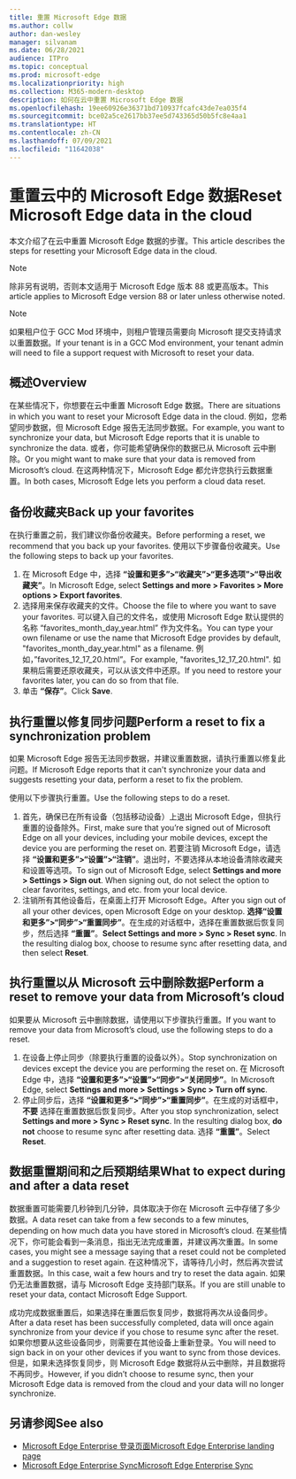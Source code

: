 ```yaml
---
title: 重置 Microsoft Edge 数据
ms.author: collw
author: dan-wesley
manager: silvanam
ms.date: 06/28/2021
audience: ITPro
ms.topic: conceptual
ms.prod: microsoft-edge
ms.localizationpriority: high
ms.collection: M365-modern-desktop
description: 如何在云中重置 Microsoft Edge 数据
ms.openlocfilehash: 19ee60926e36371bd710937fcafc43de7ea035f4
ms.sourcegitcommit: bce02a5ce2617bb37ee5d743365d50b5fc8e4aa1
ms.translationtype: HT
ms.contentlocale: zh-CN
ms.lasthandoff: 07/09/2021
ms.locfileid: "11642038"
---
```

# <a name="reset-microsoft-edge-data-in-the-cloud"></a><span data-ttu-id="652ea-103">重置云中的 Microsoft Edge 数据</span><span class="sxs-lookup"><span data-stu-id="652ea-103">Reset Microsoft Edge data in the cloud</span></span>

<span data-ttu-id="652ea-104">本文介绍了在云中重置 Microsoft Edge 数据的步骤。</span><span class="sxs-lookup"><span data-stu-id="652ea-104">This article describes the steps for resetting your Microsoft Edge data in the cloud.</span></span>

> [!NOTE]
> <span data-ttu-id="652ea-105">除非另有说明，否则本文适用于 Microsoft Edge 版本 88 或更高版本。</span><span class="sxs-lookup"><span data-stu-id="652ea-105">This article applies to Microsoft Edge version 88 or later unless otherwise noted.</span></span>

> [!NOTE]
> <span data-ttu-id="652ea-106">如果租户位于 GCC Mod 环境中，则租户管理员需要向 Microsoft 提交支持请求以重置数据。</span><span class="sxs-lookup"><span data-stu-id="652ea-106">If your tenant is in a GCC Mod environment, your tenant admin will need to file a support request with Microsoft to reset your data.</span></span>

## <a name="overview"></a><span data-ttu-id="652ea-107">概述</span><span class="sxs-lookup"><span data-stu-id="652ea-107">Overview</span></span>

<span data-ttu-id="652ea-108">在某些情况下，你想要在云中重置 Microsoft Edge 数据。</span><span class="sxs-lookup"><span data-stu-id="652ea-108">There are situations in which you want to reset your Microsoft Edge data in the cloud.</span></span> <span data-ttu-id="652ea-109">例如，您希望同步数据，但 Microsoft Edge 报告无法同步数据。</span><span class="sxs-lookup"><span data-stu-id="652ea-109">For example,  you want to synchronize your data, but Microsoft Edge reports that it is unable to synchronize the data.</span></span> <span data-ttu-id="652ea-110">或者，你可能希望确保你的数据已从 Microsoft 云中删除。</span><span class="sxs-lookup"><span data-stu-id="652ea-110">Or you might want to make sure that your data is removed from Microsoft’s cloud.</span></span> <span data-ttu-id="652ea-111">在这两种情况下，Microsoft Edge 都允许您执行云数据重置。</span><span class="sxs-lookup"><span data-stu-id="652ea-111">In both cases, Microsoft Edge lets you perform a cloud data reset.</span></span>

## <a name="back-up-your-favorites"></a><span data-ttu-id="652ea-112">备份收藏夹</span><span class="sxs-lookup"><span data-stu-id="652ea-112">Back up your favorites</span></span>

<span data-ttu-id="652ea-113">在执行重置之前，我们建议你备份收藏夹。</span><span class="sxs-lookup"><span data-stu-id="652ea-113">Before performing a reset, we recommend that you back up your favorites.</span></span> <span data-ttu-id="652ea-114">使用以下步骤备份收藏夹。</span><span class="sxs-lookup"><span data-stu-id="652ea-114">Use the following steps to back up your favorites.</span></span>

1. <span data-ttu-id="652ea-115">在 Microsoft Edge 中，选择 **“设置和更多”>“收藏夹”>“更多选项”>“导出收藏夹”**。</span><span class="sxs-lookup"><span data-stu-id="652ea-115">In Microsoft Edge, select **Settings and more > Favorites > More options > Export favorites**.</span></span>
2. <span data-ttu-id="652ea-116">选择用来保存收藏夹的文件。</span><span class="sxs-lookup"><span data-stu-id="652ea-116">Choose the file to where you want to save your favorites.</span></span> <span data-ttu-id="652ea-117">可以键入自己的文件名，或使用 Microsoft Edge 默认提供的名称 “favorites_month_day_year.html” 作为文件名。</span><span class="sxs-lookup"><span data-stu-id="652ea-117">You can type your own filename or use the name that Microsoft Edge provides by default,  "favorites_month_day_year.html" as a filename.</span></span> <span data-ttu-id="652ea-118">例如，”favorites_12_17_20.html”。</span><span class="sxs-lookup"><span data-stu-id="652ea-118">For example, "favorites_12_17_20.html".</span></span> <span data-ttu-id="652ea-119">如果稍后需要还原收藏夹，可以从该文件中还原。</span><span class="sxs-lookup"><span data-stu-id="652ea-119">If you need to restore your favorites later, you can do so from that file.</span></span>
3. <span data-ttu-id="652ea-120">单击 **“保存”**。</span><span class="sxs-lookup"><span data-stu-id="652ea-120">Click **Save**.</span></span>

## <a name="perform-a-reset-to-fix-a-synchronization-problem"></a><span data-ttu-id="652ea-121">执行重置以修复同步问题</span><span class="sxs-lookup"><span data-stu-id="652ea-121">Perform a reset to fix a synchronization problem</span></span>

<span data-ttu-id="652ea-122">如果 Microsoft Edge 报告无法同步数据，并建议重置数据，请执行重置以修复此问题。</span><span class="sxs-lookup"><span data-stu-id="652ea-122">If Microsoft Edge reports that it can't synchronize your data and suggests resetting your data, perform a reset to fix the problem.</span></span>

<span data-ttu-id="652ea-123">使用以下步骤执行重置。</span><span class="sxs-lookup"><span data-stu-id="652ea-123">Use the following steps to do a reset.</span></span>

1. <span data-ttu-id="652ea-124">首先，确保已在所有设备（包括移动设备）上退出 Microsoft Edge，但执行重置的设备除外。</span><span class="sxs-lookup"><span data-stu-id="652ea-124">First, make sure that you’re signed out of Microsoft Edge on all your devices, including your mobile devices, except the device you are performing the reset on.</span></span> <span data-ttu-id="652ea-125">若要注销 Microsoft Edge，请选择 **“设置和更多”>“设置”>“注销”**。退出时，不要选择从本地设备清除收藏夹和设置等选项。</span><span class="sxs-lookup"><span data-stu-id="652ea-125">To sign out of Microsoft Edge, select **Settings and more > Settings > Sign out**. When signing out, do not select the option to clear favorites, settings, and etc. from your local device.</span></span>
2. <span data-ttu-id="652ea-126">注销所有其他设备后，在桌面上打开 Microsoft Edge。</span><span class="sxs-lookup"><span data-stu-id="652ea-126">After you sign out of all your other devices, open Microsoft Edge on your desktop.</span></span> <span data-ttu-id="652ea-127">**选择“设置和更多”>“同步”>“重置同步”**。在生成的对话框中，选择在重置数据后恢复同步，然后选择 **“重置”**。</span><span class="sxs-lookup"><span data-stu-id="652ea-127">**Select Settings and more > Sync > Reset sync**. In the resulting dialog box, choose to resume sync after resetting data, and then select **Reset**.</span></span>

## <a name="perform-a-reset-to-remove-your-data-from-microsofts-cloud"></a><span data-ttu-id="652ea-128">执行重置以从 Microsoft 云中删除数据</span><span class="sxs-lookup"><span data-stu-id="652ea-128">Perform a reset to remove your data from Microsoft’s cloud</span></span>

<span data-ttu-id="652ea-129">如果要从 Microsoft 云中删除数据，请使用以下步骤执行重置。</span><span class="sxs-lookup"><span data-stu-id="652ea-129">If you want to remove your data from Microsoft’s cloud, use the following steps to do a reset.</span></span>

1. <span data-ttu-id="652ea-130">在设备上停止同步（除要执行重置的设备以外）。</span><span class="sxs-lookup"><span data-stu-id="652ea-130">Stop synchronization on devices except the device you are performing the reset on.</span></span>  <span data-ttu-id="652ea-131">在 Microsoft Edge 中，选择 **“设置和更多”>“设置”>“同步”>“关闭同步”**。</span><span class="sxs-lookup"><span data-stu-id="652ea-131">In Microsoft Edge, select **Settings and more > Settings > Sync > Turn off sync**.</span></span>  
2. <span data-ttu-id="652ea-132">停止同步后，选择 **“设置和更多“>“同步”>“重置同步”**。在生成的对话框中，**不要** 选择在重置数据后恢复同步。</span><span class="sxs-lookup"><span data-stu-id="652ea-132">After you stop synchronization, select **Settings and more > Sync > Reset sync**. In the resulting dialog box, **do not** choose to resume sync after resetting data.</span></span> <span data-ttu-id="652ea-133">选择 **“重置”**。</span><span class="sxs-lookup"><span data-stu-id="652ea-133">Select **Reset**.</span></span>

## <a name="what-to-expect-during-and-after-a-data-reset"></a><span data-ttu-id="652ea-134">数据重置期间和之后预期结果</span><span class="sxs-lookup"><span data-stu-id="652ea-134">What to expect during and after a data reset</span></span>

<span data-ttu-id="652ea-135">数据重置可能需要几秒钟到几分钟，具体取决于你在 Microsoft 云中存储了多少数据。</span><span class="sxs-lookup"><span data-stu-id="652ea-135">A data reset can take from a few seconds to a few minutes, depending on how much data you have stored in Microsoft’s cloud.</span></span> <span data-ttu-id="652ea-136">在某些情况下，你可能会看到一条消息，指出无法完成重置，并建议再次重置。</span><span class="sxs-lookup"><span data-stu-id="652ea-136">In some cases, you might see a message saying that a reset could not be completed and a suggestion to reset again.</span></span> <span data-ttu-id="652ea-137">在这种情况下，请等待几小时，然后再次尝试重置数据。</span><span class="sxs-lookup"><span data-stu-id="652ea-137">In this case, wait a few hours and try to reset the data again.</span></span> <span data-ttu-id="652ea-138">如果仍无法重置数据，请与 Microsoft Edge 支持部门联系。</span><span class="sxs-lookup"><span data-stu-id="652ea-138">If you are still unable to reset your data, contact Microsoft Edge Support.</span></span>

<span data-ttu-id="652ea-139">成功完成数据重置后，如果选择在重置后恢复同步，数据将再次从设备同步。</span><span class="sxs-lookup"><span data-stu-id="652ea-139">After a data reset has been successfully completed, data will once again synchronize from your device if you chose to resume sync after the reset.</span></span> <span data-ttu-id="652ea-140">如果你想要从这些设备同步，则需要在其他设备上重新登录。</span><span class="sxs-lookup"><span data-stu-id="652ea-140">You will need to sign back in on your other devices if you want to sync from those devices.</span></span> <span data-ttu-id="652ea-141">但是，如果未选择恢复同步，则 Microsoft Edge 数据将从云中删除，并且数据将不再同步。</span><span class="sxs-lookup"><span data-stu-id="652ea-141">However, if you didn’t choose to resume sync, then your Microsoft Edge data is removed from the cloud and your data will no longer synchronize.</span></span>

## <a name="see-also"></a><span data-ttu-id="652ea-142">另请参阅</span><span class="sxs-lookup"><span data-stu-id="652ea-142">See also</span></span>

- [<span data-ttu-id="652ea-143">Microsoft Edge Enterprise 登录页面</span><span class="sxs-lookup"><span data-stu-id="652ea-143">Microsoft Edge Enterprise landing page</span></span>](https://aka.ms/EdgeEnterprise)
- [<span data-ttu-id="652ea-144">Microsoft Edge Enterprise Sync</span><span class="sxs-lookup"><span data-stu-id="652ea-144">Microsoft Edge Enterprise Sync</span></span>](microsoft-edge-enterprise-sync.md)